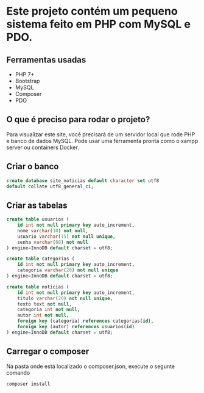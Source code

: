 # Este projeto contém um pequeno sistema feito em PHP com MySQL e PDO.
## Ferramentas usadas
* PHP 7+
* Bootstrap
* MySQL
* Composer
* PDO
## O que é preciso para rodar o projeto?
Para visualizar este site, você precisará de um servidor local que rode PHP e banco de dados MySQL. Pode
usar uma ferramenta pronta como o xampp server ou containers Docker.
## Criar o banco
```sql
create database site_noticias default character set utf8
default collate utf8_general_ci;
```
## Criar as tabelas
```sql
create table usuarios (
	id int not null primary key auto_increment,
	nome varchar(30) not null,
	usuario varchar(15) not null unique,
	senha varchar(60) not null
) engine=InnoDB default charset = utf8;

create table categorias (
	id int not null primary key auto_increment,
	categoria varchar(20) not null unique
) engine=InnoDB default charset = utf8;

create table noticias (
	id int not null primary key auto_increment,
	titulo varchar(20) not null unique,
	texto text not null,
	categoria int not null,
	autor int not null,
	foreign key (categoria) references categorias(id),
	foreign key (autor) references usuarios(id)
) engine=InnoDB default charset = utf8;
```
## Carregar o composer
Na pasta onde está localizado o composer.json, execute o segunte comando
```shell
composer install 
```
